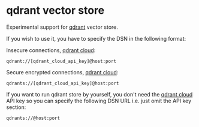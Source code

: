  # qdrant vector store

Experimental support for [qdrant](https://qdrant.tech/) vector store.

If you wish to use it, you have to specify the DSN in the following format:

Insecure connections, [qdrant cloud](https://cloud.qdrant.io/login):
```shell
qdrant://[qdrant_cloud_api_key]@host:port
```

Secure encrypted connections, [qdrant cloud](https://cloud.qdrant.io/login):
```shell
qdrants://[qdrant_cloud_api_key]@host:port
```

If you want to run qdrant store by yourself, you don't need the [qdrant cloud](https://cloud.qdrant.io/login) API key so you can specify the following DSN URL i.e. just omit the API key section:
```shell
qdrants://@host:port
```
